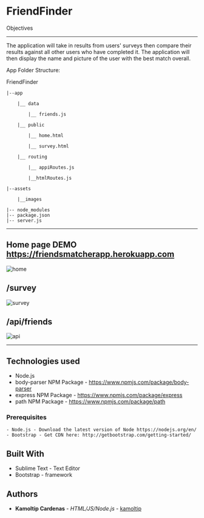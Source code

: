 # FriendFinder

Objectives
***


The application will take in results from users' surveys then compare their results against all other users who have completed it. The application will then display the name and picture of the user with the best match overall.

App Folder Structure:

 FriendFinder

 	|--app

 		|__ data

 			|__ friends.js

 		|__ public

 			|__ home.html

 			|__ survey.html

 		|__ routing

 			|__ appiRoutes.js

 			|__htmlRoutes.js

 	|--assets

 		|__images

 	|-- node_modules
 	|-- package.json
 	|-- server.js

***

## Home page DEMO https://friendsmatcherapp.herokuapp.com
 
![home](../assets/images/f-homepage.png)

## /survey
 
![survey](../assets/images/f-survey.png)

## /api/friends
 
![api](../assets/images/f-api.png)

***

## Technologies used
- Node.js
- body-parser NPM Package - https://www.npmjs.com/package/body-parser
- express NPM Package - https://www.npmjs.com/package/express
- path NPM Package - https://www.npmjs.com/package/path

### Prerequisites

```
- Node.js - Download the latest version of Node https://nodejs.org/en/
- Bootstrap - Get CDN here: http://getbootstrap.com/getting-started/
```

## Built With

* Sublime Text - Text Editor
* Bootstrap - framework

## Authors

* **Kamoltip Cardenas** - *HTML/JS/Node.js* - [kamoltip](https://github.com/kamoltip)


